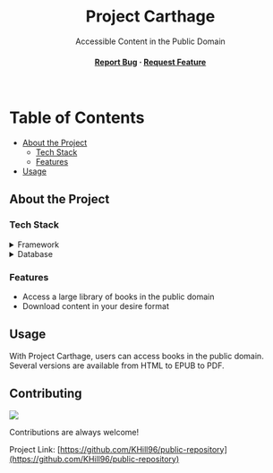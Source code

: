 <div align="center">

  <h1>Project Carthage</h1>
  
  <p>
    Accessible Content in the Public Domain 
  </p>


   
<h4>
   <a href="https://github.com/KHill96/public-repository/issues/">Report Bug</a>
  <span> · </span>
    <a href="https://github.com/KHill96/public-repository/issues/">Request Feature</a>
  </h4>
</div>

<br />

<!-- Table of Contents -->
# Table of Contents

- [About the Project](#about-the-project)
  * [Tech Stack](#tech-stack)
  * [Features](#features)
- [Usage](#usage)
  

<!-- About the Project -->
## About the Project




<!-- TechStack -->
### Tech Stack

<details>
  <summary>Framework</summary>
  <ul>
    <li><a href="https://nextjs.org/">NEXT.js</a></li>
  </ul>
</details>


<details>
<summary>Database</summary>
  <ul>
    <li><a href="https://mongodb.com">MongoDB</a></li>
  </ul>
</details>



<!-- Features -->
### Features

- Access a large library of books in the public domain
- Download content in your desire format
 


<!-- Usage -->
## Usage
With Project Carthage, users can access books in the public domain. Several versions are available from HTML to EPUB to PDF. 
<!-- Roadmap -->


<!-- Contributing -->
## Contributing

<a href="https://github.com/KHill96/public-repository/graphs/contributors">
  <img src="https://contrib.rocks/image?repo=KHill96/public-repository" />
</a>


Contributions are always welcome!



Project Link: [https://github.com/KHill96/public-repository](https://github.com/KHill96/public-repository)

